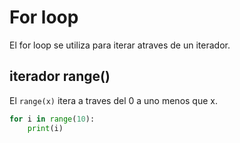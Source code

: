 # For loop
El for loop se utiliza para iterar atraves de un iterador.

## iterador range()
El `range(x)` itera a traves del 0 a uno menos que x.
```python
for i in range(10):
    print(i)
```
